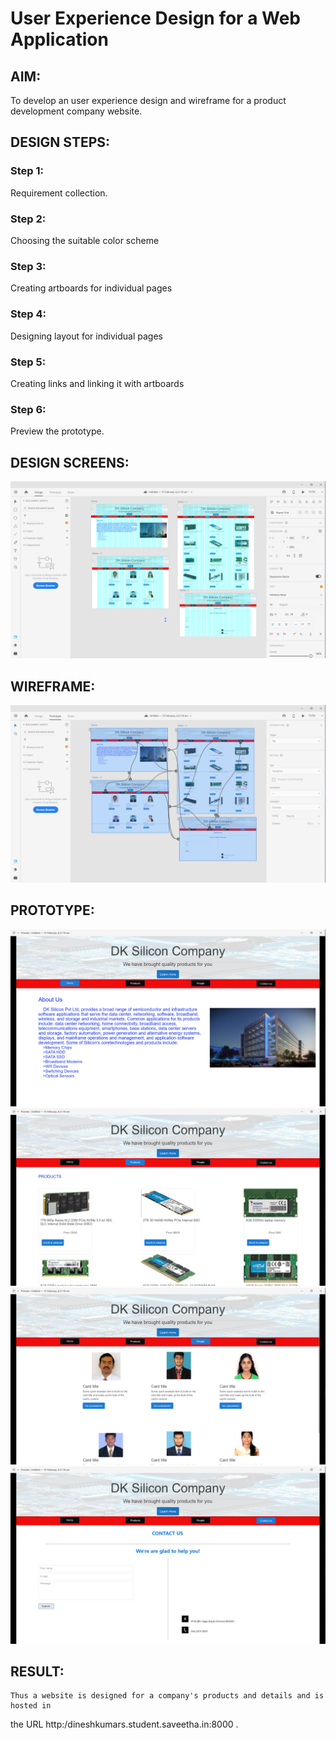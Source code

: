 # User Experience Design for a Web Application
## AIM:
To develop an user experience design and wireframe for a product development company website.

## DESIGN STEPS:
### Step 1: 
Requirement collection.
### Step 2:
Choosing the suitable color scheme
### Step 3:
Creating artboards for individual pages
### Step 4:
Designing layout for individual pages
### Step 5:
Creating links and linking it with artboards
### Step 6:
Preview the prototype.

## DESIGN SCREENS:
![output](./static/img/designscreen1.png)

## WIREFRAME:
![output](./static/img/wireframe1.png)

## PROTOTYPE:
![output](./static/img/dkhome.png)
![output](./static/img/dkproducts.png)
![output](./static/img/dkpeople.png)
![output](./static/img/dkcontactus.png)

## RESULT:
    Thus a website is designed for a company's products and details and is hosted in
the URL http:/dineshkumars.student.saveetha.in:8000 .